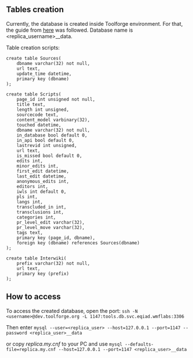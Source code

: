 ## Tables creation

Currently, the database is created inside Toolforge environment.
For that, the guide from [here](https://wikitech.wikimedia.org/wiki/Help:Toolforge/Database#Steps_to_create_a_user_database_on_tools.db.svc.eqiad.wmflabs)
was followed. Database name is <replica_username>\_\_data.

Table creation scripts:

```mysql
create table Sources(
    dbname varchar(32) not null,
    url text,
    update_time datetime,
    primary key (dbname)
);

create table Scripts(
    page_id int unsigned not null,
    title text,
    length int unsigned,
    sourcecode text,
    content_model varbinary(32),
    touched datetime,
    dbname varchar(32) not null,
    in_database bool default 0,
    in_api bool default 0,
    lastrevid int unsigned,
    url text,
    is_missed bool default 0,
    edits int,
    minor_edits int,
    first_edit datetime,
    last_edit datetime,
    anonymous_edits int,
    editors int,
    iwls int default 0,
    pls int,
    langs int,
    transcluded_in int,
    transclusions int,
    categories int,
    pr_level_edit varchar(32),
    pr_level_move varchar(32),
    tags text,
    primary key (page_id, dbname),
    foreign key (dbname) references Sources(dbname)
);

create table Interwiki(
    prefix varchar(32) not null,
    url text,
    primary key (prefix)
);

```

## How to access

To access the created database, open the port:
`ssh -N <username>@dev.toolforge.org -L 1147:tools.db.svc.eqiad.wmflabs:3306 `

Then enter
`mysql --user=<replica_user> --host=127.0.0.1 --port=1147 --password <replica_user>__data`

or copy _replica.my.cnf_ to your PC and use `mysql --defaults-file=replica.my.cnf --host=127.0.0.1 --port=1147 <replica_user>__data `
